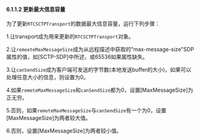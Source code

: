 
#### 6.1.1.2 更新最大信息容量

为了更新`RTCSCTPTransport`的数据最大信息容量，运行下列步骤：

1.让transport成为用来更新的`RTCSCTPTransport`对象。

2.让`remoeteMaxMessageSize`成为从远程描述中获取的"max-message-size"SDP属性的值，如[SCTP-SDP]中所述，或65536如果属性缺失。

3.让`canSendSize`成为客户端可发送的字节数(本地发送buffer的大小)，如果可以处理任意大小的信息，则设置为0。

4.如果`remoteMaxMessageSize`和`canSendSize`都为0，设置[MaxMessageSize]为正无穷。

5.否则，如果`remoteMaxMessageSize`与`canSendSize`有一个为0，设置[MaxMessageSize]为两者较大值。

6.否则，设置[MaxMessageSize]为两者较小值。
